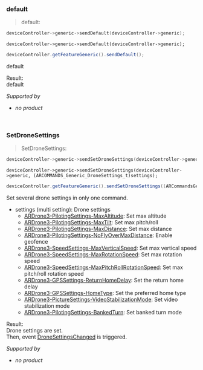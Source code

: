 <!-- generic-default-->
### <a name="generic-default">default</a><br/>
> default:

```c
deviceController->generic->sendDefault(deviceController->generic);
```

```objective_c
deviceController->generic->sendDefault(deviceController->generic);
```

```java
deviceController.getFeatureGeneric().sendDefault();
```

default<br/>




Result:<br/>
default<br/>


*Supported by <br/>*

- *no product*<br/>


<br/>

<!-- generic-SetDroneSettings-->
### <a name="generic-SetDroneSettings">SetDroneSettings</a><br/>
> SetDroneSettings:

```c
deviceController->generic->sendSetDroneSettings(deviceController->generic, (ARCOMMANDS_Generic_DroneSettings_t)settings);
```

```objective_c
deviceController->generic->sendSetDroneSettings(deviceController->generic, (ARCOMMANDS_Generic_DroneSettings_t)settings);
```

```java
deviceController.getFeatureGeneric().sendSetDroneSettings((ARCommandsGenericDroneSettings)settings);
```

Set several drone settings in only one command.<br/>


* settings (multi setting): Drone settings<br/>
   * [ARDrone3-PilotingSettings-MaxAltitude](#ARDrone3-PilotingSettings-MaxAltitude): Set max altitude<br/>
   * [ARDrone3-PilotingSettings-MaxTilt](#ARDrone3-PilotingSettings-MaxTilt): Set max pitch/roll<br/>
   * [ARDrone3-PilotingSettings-MaxDistance](#ARDrone3-PilotingSettings-MaxDistance): Set max distance<br/>
   * [ARDrone3-PilotingSettings-NoFlyOverMaxDistance](#ARDrone3-PilotingSettings-NoFlyOverMaxDistance): Enable geofence<br/>
   * [ARDrone3-SpeedSettings-MaxVerticalSpeed](#ARDrone3-SpeedSettings-MaxVerticalSpeed): Set max vertical speed<br/>
   * [ARDrone3-SpeedSettings-MaxRotationSpeed](#ARDrone3-SpeedSettings-MaxRotationSpeed): Set max rotation speed<br/>
   * [ARDrone3-SpeedSettings-MaxPitchRollRotationSpeed](#ARDrone3-SpeedSettings-MaxPitchRollRotationSpeed): Set max pitch/roll rotation speed<br/>
   * [ARDrone3-GPSSettings-ReturnHomeDelay](#ARDrone3-GPSSettings-ReturnHomeDelay): Set the return home delay<br/>
   * [ARDrone3-GPSSettings-HomeType](#ARDrone3-GPSSettings-HomeType): Set the preferred home type<br/>
   * [ARDrone3-PictureSettings-VideoStabilizationMode](#ARDrone3-PictureSettings-VideoStabilizationMode): Set video stabilization mode<br/>
   * [ARDrone3-PilotingSettings-BankedTurn](#ARDrone3-PilotingSettings-BankedTurn): Set banked turn mode<br/>


Result:<br/>
Drone settings are set.<br/>
Then, event [DroneSettingsChanged](#generic-DroneSettingsChanged) is triggered.<br/>


*Supported by <br/>*

- *no product*<br/>


<br/>

